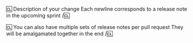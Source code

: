 [Release Notes]: # (Your PR should contain a detailed list of notable changes, titled appropriately. This includes any observable changes to the server or DMAPI. See example below)

:cl:
Description of your change
Each newline corresponds to a release note in the upcoming sprint
/:cl:

:cl:
You can also have multiple sets of release notes per pull request
They will be amalgamated together in the end
/:cl:

[Why]: # (Please add a short description [two lines down] of why you think these changes would benefit the game. If you can't justify it in words, it might not be worth adding.)
